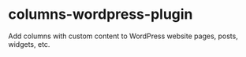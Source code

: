 # columns-wordpress-plugin
Add columns with custom content to WordPress website pages, posts, widgets, etc.
